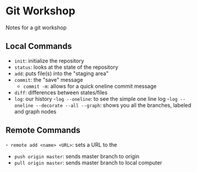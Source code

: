 # Git Workshop

Notes for a git workshop

## Local Commands

- `init`: initialize the repository
- `status`: looks at the state of the repository
- `add`: puts file(s) into the "staging area"
- `commit`: the "save" message
    - `commit -m`: allows for a quick oneline commit message
- `diff`: differences between states/files
- `log`: our history
    -`log --oneline`: to see the simple one line log 
    -`log --oneline --decorate --all --graph`: shows you all the branches, labeled and graph nodes

## Remote Commands

-` remote add <name> <URL>`: sets a URL to the <name>
- `push origin master`: sends master branch to origin
- `pull origin master`: sends master branch to local computer

